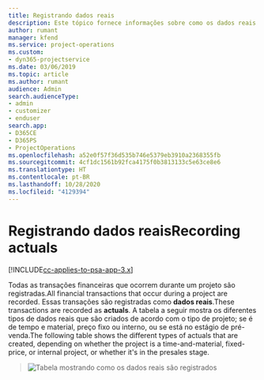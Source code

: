 ```yaml
---
title: Registrando dados reais
description: Este tópico fornece informações sobre como os dados reais são registrados.
author: rumant
manager: kfend
ms.service: project-operations
ms.custom:
- dyn365-projectservice
ms.date: 03/06/2019
ms.topic: article
ms.author: rumant
audience: Admin
search.audienceType:
- admin
- customizer
- enduser
search.app:
- D365CE
- D365PS
- ProjectOperations
ms.openlocfilehash: a52e0f57f36d535b746e5379eb3910a2368355fb
ms.sourcegitcommit: 4cf1dc1561b92fca4175f0b3813133c5e63ce8e6
ms.translationtype: HT
ms.contentlocale: pt-BR
ms.lasthandoff: 10/28/2020
ms.locfileid: "4129394"
---
```

# <a name="recording-actuals"></a><span data-ttu-id="57ad7-103">Registrando dados reais</span><span class="sxs-lookup"><span data-stu-id="57ad7-103">Recording actuals</span></span> 

[!INCLUDE[cc-applies-to-psa-app-3.x](../includes/cc-applies-to-psa-app-3x.md)]

<span data-ttu-id="57ad7-104">Todas as transações financeiras que ocorrem durante um projeto são registradas.</span><span class="sxs-lookup"><span data-stu-id="57ad7-104">All financial transactions that occur during a project are recorded.</span></span> <span data-ttu-id="57ad7-105">Essas transações são registradas como **dados reais**.</span><span class="sxs-lookup"><span data-stu-id="57ad7-105">These transactions are recorded as **actuals**.</span></span> <span data-ttu-id="57ad7-106">A tabela a seguir mostra os diferentes tipos de dados reais que são criados de acordo com o tipo de projeto; se é de tempo e material, preço fixo ou interno, ou se está no estágio de pré-venda.</span><span class="sxs-lookup"><span data-stu-id="57ad7-106">The following table shows the different types of actuals that are created, depending on whether the project is a time-and-material, fixed-price, or internal project, or whether it's in the presales stage.</span></span>

> ![Tabela mostrando como os dados reais são registrados](media/advanced-table2.png)
